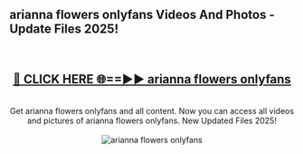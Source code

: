 <h2>arianna flowers onlyfans Videos And Photos - Update Files 2025!</h2>
<br>
<div align="center">
<h2><a href="https://linkcuts.com/hfmhzwbr" rel="nofollow">🔴 CLICK HERE 🌐==►► arianna flowers onlyfans</a></h2>
<br>
Get arianna flowers onlyfans and all content. Now you can access all videos and pictures of arianna flowers onlyfans. New Updated Files 2025!
<br>
<br>
<a href="https://linkcuts.com/hfmhzwbr" rel="nofollow" data-target="animated-image.originalLink"><img src="https://i.ibb.co.com/WyWwxjT/player-gif2.gif" alt="arianna flowers onlyfans" style="max-width: 100%; display: inline-block;" data-target="animated-image.originalImage"></a>
</div>
<br>